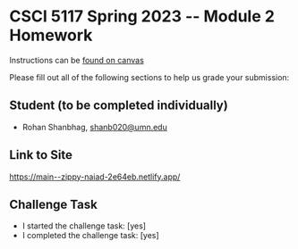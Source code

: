 # CSCI 5117 Spring 2023 -- Module 2 Homework


Instructions can be [found on canvas](https://canvas.umn.edu/courses/355584/pages/homework-2)

Please fill out all of the following sections to help us grade your submission:

## Student (to be completed individually)

* Rohan Shanbhag, shanb020@umn.edu

## Link to Site

https://main--zippy-naiad-2e64eb.netlify.app/

## Challenge Task

* I started the challenge task: [yes]
* I completed the challenge task: [yes]

